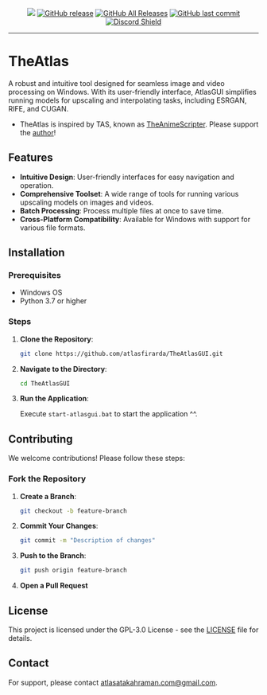 <p align="center">
    <a href="https://visitorbadge.io/status?path=https%3A%2F%2Fgithub.com%atlasatakahraman%2FTheAtlas%2F"><img src="https://visitorbadge.io/status?path=https%3A%2F%2Fgithub.com%atlasatakahraman%2FTheAtlas%2F"/></a> 
    <a href="https://github.com/atlasatakahraman/TheAtlas/releases"><img alt="GitHub release" src="https://img.shields.io/github/release/atlasatakahraman/TheAtlas.svg?style=flat-square" /></a>
    <a href="https://github.com/atlasatakahraman/TheAtlas/releases"><img alt="GitHub All Releases" src="https://img.shields.io/github/downloads/atlasatakahraman/TheAtlas/total.svg?style=flat-square&color=%2364ff82" /></a>
    <a href="https://github.com/atlasatakahraman/TheAtlas/commits"><img alt="GitHub last commit" src="https://img.shields.io/github/last-commit/NevermindNilas/TheAnimeScripter.svg?style=flat-square" /></a>
    <a href="https://discord.gg/YhuKGzNatA">
      <img src="https://img.shields.io/discord/1041502781808328704?label=Discord" alt="Discord Shield"/></a>
</p>

---

# TheAtlas

 A robust and intuitive tool designed for seamless image and video processing on Windows. With its user-friendly interface, AtlasGUI simplifies running models for upscaling and interpolating tasks, including ESRGAN, RIFE, and CUGAN. 

- TheAtlas is inspired by TAS, known as [TheAnimeScripter](https://github.com/NevermindNilas/TheAnimeScripter). Please support the [author](https://github.com/NevermindNilas)!

## Features

- **Intuitive Design**: User-friendly interfaces for easy navigation and operation.
- **Comprehensive Toolset**: A wide range of tools for running various upscaling models on images and videos.
- **Batch Processing**: Process multiple files at once to save time.
- **Cross-Platform Compatibility**: Available for Windows with support for various file formats.

## 

## Installation

### Prerequisites

- Windows OS
- Python 3.7 or higher

### Steps

1. **Clone the Repository**:
   ```bash
   git clone https://github.com/atlasfirarda/TheAtlasGUI.git
   ```
2. **Navigate to the Directory**:
   ```bash
   cd TheAtlasGUI
   ```

3. **Run the Application**:

   Execute `start-atlasgui.bat` to start the application ^^.

## Contributing

We welcome contributions! Please follow these steps:

### Fork the Repository

1. **Create a Branch**:
   ```bash
   git checkout -b feature-branch
   ```
2. **Commit Your Changes**:
   ```bash
   git commit -m "Description of changes"
   ```
3. **Push to the Branch**:
   ```bash
   git push origin feature-branch
   ```
4. **Open a Pull Request**

## License

This project is licensed under the GPL-3.0 License - see the [LICENSE](LICENSE) file for details.

## Contact

For support, please contact [atlasatakahraman.com@gmail.com](mailto:atlasatakahraman.com@gmail.com).



